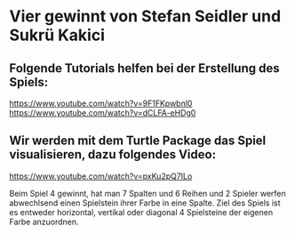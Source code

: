 # Vier gewinnt von Stefan Seidler und Sukrü Kakici 
## Folgende Tutorials helfen bei der Erstellung des Spiels:
https://www.youtube.com/watch?v=9F1FKpwbnl0
https://www.youtube.com/watch?v=dCLFA-eHDg0

## Wir werden mit dem Turtle Package das Spiel visualisieren, dazu folgendes Video:
https://www.youtube.com/watch?v=pxKu2pQ7ILo

Beim Spiel 4 gewinnt, hat man 7 Spalten und 6 Reihen und 2 Spieler werfen abwechlsend einen Spielstein ihrer Farbe in eine Spalte. Ziel des Spiels ist es entweder horizontal, vertikal oder diagonal 4 Spielsteine der eigenen Farbe anzuordnen.
